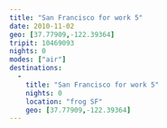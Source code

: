 ```yaml
---
title: "San Francisco for work 5"
date: 2010-11-02
geo: [37.77909,-122.39364]
tripit: 10469093
nights: 0
modes: ["air"]
destinations:
  -
    title: "San Francisco for work 5"
    nights: 0
    location: "frog SF"
    geo: [37.77909,-122.39364]
---
```



